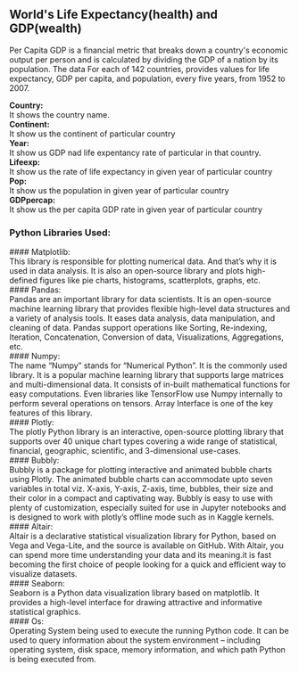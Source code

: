 <h2>World's Life Expectancy(health) and GDP(wealth)</h2>

Per Capita GDP is a financial metric that breaks down a country's economic output per person and is calculated by dividing the GDP of a nation by its population.
The data For each of 142 countries, provides values for life expectancy, GDP per capita, and population, every five years, from 1952 to 2007.


<b>Country:</b> <br>
It shows the country name. <br>
<b>Continent: </b><br>
It show us the continent of particular country  <br>
<b>Year:</b>  <br>
It show us GDP nad life expentancy rate of particular in that country.  <br>
<b>Lifeexp: </b> <br>
It show us the rate of life expectancy in given year of particular country  <br>
<b>Pop: </b> <br>
It show us the population in given year of particular country  <br>
<b>GDPpercap: </b> <br>
It show us the per capita GDP rate in given year of particular country  <br>


<h3>Python Libraries Used:</h3>
#### Matplotlib: <br>
This library is responsible for plotting numerical data. And that’s why it is used in data analysis. It is also an open-source library and plots high-defined figures like pie charts, histograms, scatterplots, graphs, etc. <br>
#### Pandas: <br>
Pandas are an important library for data scientists. It is an open-source machine learning library that provides flexible high-level data structures and a variety of analysis tools. It eases data analysis, data manipulation, and cleaning of data. Pandas support operations like Sorting, Re-indexing, Iteration, Concatenation, Conversion of data, Visualizations, Aggregations, etc. <br>
#### Numpy: <br>
The name “Numpy” stands for “Numerical Python”. It is the commonly used library. It is a popular machine learning library that supports large matrices and multi-dimensional data. It consists of in-built mathematical functions for easy computations. Even libraries like TensorFlow use Numpy internally to perform several operations on tensors. Array Interface is one of the key features of this library. <br>
#### Plotly: <br>
The plotly Python library is an interactive, open-source plotting library that supports over 40 unique chart types covering a wide range of statistical, financial, geographic, scientific, and 3-dimensional use-cases. <br>
#### Bubbly: <br>
Bubbly is a package for plotting interactive and animated bubble charts using Plotly. The animated bubble charts can accommodate upto seven variables in total viz. X-axis, Y-axis, Z-axis, time, bubbles, their size and their color in a compact and captivating way. Bubbly is easy to use with plenty of customization, especially suited for use in Jupyter notebooks and is designed to work with plotly’s offline mode such as in Kaggle kernels. <br>
#### Altair: <br>
Altair is a declarative statistical visualization library for Python, based on Vega and Vega-Lite, and the source is available on GitHub. With Altair, you can spend more time understanding your data and its meaning.it is fast becoming the first choice of people looking for a quick and efficient way to visualize datasets. <br>
#### Seaborn: <br>
Seaborn is a Python data visualization library based on matplotlib. It provides a high-level interface for drawing attractive and informative statistical graphics. <br>
#### Os: <br>
Operating System being used to execute the running Python code. It can be used to query information about the system environment – including operating system, disk space, memory information, and which path Python is being executed from. <br>
